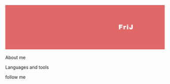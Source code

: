 ![Header](https://github.com/FriJis/frijis/blob/master/assets/header.png)

About me

Languages and tools

follow me